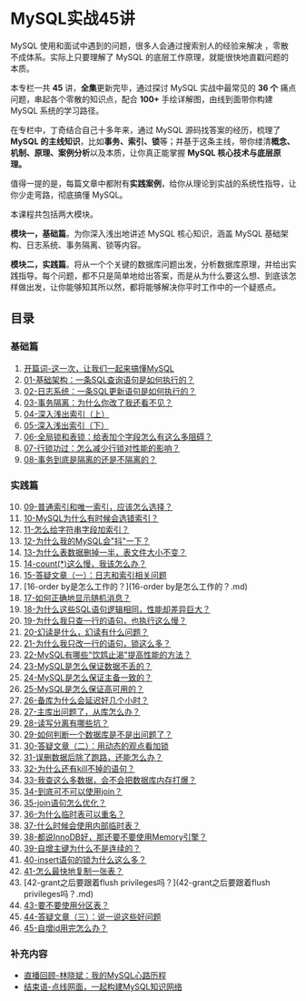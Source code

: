 # MySQL实战45讲

MySQL 使用和面试中遇到的问题，很多人会通过搜索别人的经验来解决 ，零散不成体系。实际上只要理解了 MySQL 的底层工作原理，就能很快地直戳问题的本质。

本专栏一共 **45** 讲，**全集**更新完毕，通过探讨 MySQL 实战中最常见的 **36 个** 痛点问题，串起各个零散的知识点，配合 **100+** 手绘详解图，由线到面带你构建 MySQL 系统的学习路径。

在专栏中，丁奇结合自己十多年来，通过 MySQL 源码找答案的经历，梳理了 **MySQL 的主线知识**，比如**事务、索引、锁**等；并基于这条主线，带你缕清**概念、机制、原理、案例分析**以及本质，让你真正能掌握 **MySQL 核心技术与底层原理。**

值得一提的是，每篇文章中都附有**实践案例**，给你从理论到实战的系统性指导，让你少走弯路，彻底搞懂 MySQL。

本课程共包括两大模块。

**模块一，基础篇**。为你深入浅出地讲述 MySQL 核心知识，涵盖 MySQL 基础架构、日志系统、事务隔离、锁等内容。

**模块二，实践篇**。将从一个个关键的数据库问题出发，分析数据库原理，并给出实践指导。每个问题，都不只是简单地给出答案，而是从为什么要这么想、到底该怎样做出发，让你能够知其所以然，都将能够解决你平时工作中的一个疑惑点。

## 目录

### 基础篇

1. [开篇词-这一次，让我们一起来搞懂MySQL](开篇词-这一次，让我们一起来搞懂MySQL.md)
2. [01-基础架构：一条SQL查询语句是如何执行的？](01-基础架构：一条SQL查询语句是如何执行的？.md)
3. [02-日志系统：一条SQL更新语句是如何执行的？](02-日志系统：一条SQL更新语句是如何执行的？.md)
4. [03-事务隔离：为什么你改了我还看不见？](03-事务隔离：为什么你改了我还看不见？.md)
5. [04-深入浅出索引（上）](04-深入浅出索引（上）.md)
6. [05-深入浅出索引（下）](05-深入浅出索引（下）.md)
7. [06-全局锁和表锁：给表加个字段怎么有这么多阻碍？](06-全局锁和表锁：给表加个字段怎么有这么多阻碍？.md)
8. [07-行锁功过：怎么减少行锁对性能的影响？](07-行锁功过：怎么减少行锁对性能的影响？.md)
9. [08-事务到底是隔离的还是不隔离的？](08-事务到底是隔离的还是不隔离的？.md)

### 实践篇

10. [09-普通索引和唯一索引，应该怎么选择？](09-普通索引和唯一索引，应该怎么选择？.md)
11. [10-MySQL为什么有时候会选错索引？](10-MySQL为什么有时候会选错索引？.md)
12. [11-怎么给字符串字段加索引？](11-怎么给字符串字段加索引？.md)
13. [12-为什么我的MySQL会"抖"一下？](12-为什么我的MySQL会抖一下？.md)
14. [13-为什么表数据删掉一半，表文件大小不变？](13-为什么表数据删掉一半，表文件大小不变？.md)
15. [14-count(*)这么慢，我该怎么办？](14-count(_)这么慢，我该怎么办？.md)
16. [15-答疑文章（一）：日志和索引相关问题](15-答疑文章（一）：日志和索引相关问题.md)
17. [16-order by是怎么工作的？](16-order by是怎么工作的？.md)
18. [17-如何正确地显示随机消息？](17-如何正确地显示随机消息？.md)
19. [18-为什么这些SQL语句逻辑相同，性能却差异巨大？](18-为什么这些SQL语句逻辑相同，性能却差异巨大？.md)
20. [19-为什么我只查一行的语句，也执行这么慢？](19-为什么我只查一行的语句，也执行这么慢？.md)
21. [20-幻读是什么，幻读有什么问题？](20-幻读是什么，幻读有什么问题？.md)
22. [21-为什么我只改一行的语句，锁这么多？](21-为什么我只改一行的语句，锁这么多？.md)
23. [22-MySQL有哪些"饮鸩止渴"提高性能的方法？](22-MySQL有哪些饮鸩止渴提高性能的方法？.md)
24. [23-MySQL是怎么保证数据不丢的？](23-MySQL是怎么保证数据不丢的？.md)
25. [24-MySQL是怎么保证主备一致的？](24-MySQL是怎么保证主备一致的？.md)
26. [25-MySQL是怎么保证高可用的？](25-MySQL是怎么保证高可用的？.md)
27. [26-备库为什么会延迟好几个小时？](26-备库为什么会延迟好几个小时？.md)
28. [27-主库出问题了，从库怎么办？](27-主库出问题了，从库怎么办？.md)
29. [28-读写分离有哪些坑？](28-读写分离有哪些坑？.md)
30. [29-如何判断一个数据库是不是出问题了？](29-如何判断一个数据库是不是出问题了？.md)
31. [30-答疑文章（二）：用动态的观点看加锁](30-答疑文章（二）：用动态的观点看加锁.md)
32. [31-误删数据后除了跑路，还能怎么办？](31-误删数据后除了跑路，还能怎么办？.md)
33. [32-为什么还有kill不掉的语句？](32-为什么还有kill不掉的语句？.md)
34. [33-我查这么多数据，会不会把数据库内存打爆？](33-我查这么多数据，会不会把数据库内存打爆？.md)
35. [34-到底可不可以使用join？](34-到底可不可以使用join？.md)
36. [35-join语句怎么优化？](35-join语句怎么优化？.md)
37. [36-为什么临时表可以重名？](36-为什么临时表可以重名？.md)
38. [37-什么时候会使用内部临时表？](37-什么时候会使用内部临时表？.md)
39. [38-都说InnoDB好，那还要不要使用Memory引擎？](38-都说InnoDB好，那还要不要使用Memory引擎？.md)
40. [39-自增主键为什么不是连续的？](39-自增主键为什么不是连续的？.md)
41. [40-insert语句的锁为什么这么多？](40-insert语句的锁为什么这么多？.md)
42. [41-怎么最快地复制一张表？](41-怎么最快地复制一张表？.md)
43. [42-grant之后要跟着flush privileges吗？](42-grant之后要跟着flush privileges吗？.md)
44. [43-要不要使用分区表？](43-要不要使用分区表？.md)
45. [44-答疑文章（三）：说一说这些好问题](44-答疑文章（三）：说一说这些好问题.md)
46. [45-自增id用完怎么办？](45-自增id用完怎么办？.md)

### 补充内容

- [直播回顾-林晓斌：我的MySQL心路历程](直播回顾-林晓斌：我的MySQL心路历程.md)
- [结束语-点线网面，一起构建MySQL知识网络](结束语-点线网面，一起构建MySQL知识网络.md)
